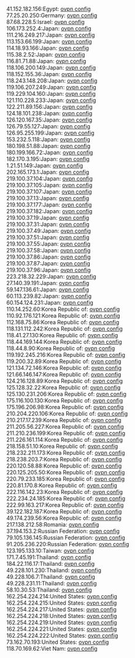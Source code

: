 41.152.182.156:Egypt: [ovpn config](vpn/41_152_182_156.ovpn)  
77.25.20.250:Germany: [ovpn config](vpn/77_25_20_250.ovpn)  
87.68.228.5:Israel: [ovpn config](vpn/87_68_228_5.ovpn)  
106.173.252.4:Japan: [ovpn config](vpn/106_173_252_4.ovpn)  
111.216.249.217:Japan: [ovpn config](vpn/111_216_249_217.ovpn)  
113.153.66.199:Japan: [ovpn config](vpn/113_153_66_199.ovpn)  
114.18.93.166:Japan: [ovpn config](vpn/114_18_93_166.ovpn)  
115.38.2.52:Japan: [ovpn config](vpn/115_38_2_52.ovpn)  
116.81.71.88:Japan: [ovpn config](vpn/116_81_71_88.ovpn)  
118.106.200.149:Japan: [ovpn config](vpn/118_106_200_149.ovpn)  
118.152.155.36:Japan: [ovpn config](vpn/118_152_155_36.ovpn)  
118.243.148.208:Japan: [ovpn config](vpn/118_243_148_208.ovpn)  
119.106.207.249:Japan: [ovpn config](vpn/119_106_207_249.ovpn)  
119.229.104.160:Japan: [ovpn config](vpn/119_229_104_160.ovpn)  
121.110.228.233:Japan: [ovpn config](vpn/121_110_228_233.ovpn)  
122.211.89.156:Japan: [ovpn config](vpn/122_211_89_156.ovpn)  
124.18.101.238:Japan: [ovpn config](vpn/124_18_101_238.ovpn)  
126.120.167.35:Japan: [ovpn config](vpn/126_120_167_35.ovpn)  
126.79.55.127:Japan: [ovpn config](vpn/126_79_55_127.ovpn)  
126.95.255.199:Japan: [ovpn config](vpn/126_95_255_199.ovpn)  
153.232.5.118:Japan: [ovpn config](vpn/153_232_5_118.ovpn)  
180.198.51.88:Japan: [ovpn config](vpn/180_198_51_88.ovpn)  
180.199.166.72:Japan: [ovpn config](vpn/180_199_166_72.ovpn)  
182.170.3.195:Japan: [ovpn config](vpn/182_170_3_195.ovpn)  
1.21.51.149:Japan: [ovpn config](vpn/1_21_51_149.ovpn)  
202.165.173.1:Japan: [ovpn config](vpn/202_165_173_1.ovpn)  
219.100.37.104:Japan: [ovpn config](vpn/219_100_37_104.ovpn)  
219.100.37.105:Japan: [ovpn config](vpn/219_100_37_105.ovpn)  
219.100.37.107:Japan: [ovpn config](vpn/219_100_37_107.ovpn)  
219.100.37.13:Japan: [ovpn config](vpn/219_100_37_13.ovpn)  
219.100.37.177:Japan: [ovpn config](vpn/219_100_37_177.ovpn)  
219.100.37.182:Japan: [ovpn config](vpn/219_100_37_182.ovpn)  
219.100.37.19:Japan: [ovpn config](vpn/219_100_37_19.ovpn)  
219.100.37.31:Japan: [ovpn config](vpn/219_100_37_31.ovpn)  
219.100.37.49:Japan: [ovpn config](vpn/219_100_37_49.ovpn)  
219.100.37.51:Japan: [ovpn config](vpn/219_100_37_51.ovpn)  
219.100.37.55:Japan: [ovpn config](vpn/219_100_37_55.ovpn)  
219.100.37.58:Japan: [ovpn config](vpn/219_100_37_58.ovpn)  
219.100.37.86:Japan: [ovpn config](vpn/219_100_37_86.ovpn)  
219.100.37.87:Japan: [ovpn config](vpn/219_100_37_87.ovpn)  
219.100.37.96:Japan: [ovpn config](vpn/219_100_37_96.ovpn)  
223.218.32.229:Japan: [ovpn config](vpn/223_218_32_229.ovpn)  
27.140.39.191:Japan: [ovpn config](vpn/27_140_39_191.ovpn)  
59.147.136.61:Japan: [ovpn config](vpn/59_147_136_61.ovpn)  
60.113.239.82:Japan: [ovpn config](vpn/60_113_239_82.ovpn)  
60.154.124.231:Japan: [ovpn config](vpn/60_154_124_231.ovpn)  
110.14.252.60:Korea Republic of: [ovpn config](vpn/110_14_252_60.ovpn)  
110.92.176.121:Korea Republic of: [ovpn config](vpn/110_92_176_121.ovpn)  
112.168.75.86:Korea Republic of: [ovpn config](vpn/112_168_75_86.ovpn)  
118.131.112.242:Korea Republic of: [ovpn config](vpn/118_131_112_242.ovpn)  
118.41.27.130:Korea Republic of: [ovpn config](vpn/118_41_27_130.ovpn)  
118.44.169.144:Korea Republic of: [ovpn config](vpn/118_44_169_144.ovpn)  
118.44.8.90:Korea Republic of: [ovpn config](vpn/118_44_8_90.ovpn)  
119.192.245.216:Korea Republic of: [ovpn config](vpn/119_192_245_216.ovpn)  
119.200.32.89:Korea Republic of: [ovpn config](vpn/119_200_32_89.ovpn)  
121.134.72.146:Korea Republic of: [ovpn config](vpn/121_134_72_146.ovpn)  
121.66.146.147:Korea Republic of: [ovpn config](vpn/121_66_146_147.ovpn)  
124.216.128.89:Korea Republic of: [ovpn config](vpn/124_216_128_89.ovpn)  
125.128.32.22:Korea Republic of: [ovpn config](vpn/125_128_32_22.ovpn)  
125.130.231.206:Korea Republic of: [ovpn config](vpn/125_130_231_206.ovpn)  
175.116.100.130:Korea Republic of: [ovpn config](vpn/175_116_100_130.ovpn)  
175.196.206.98:Korea Republic of: [ovpn config](vpn/175_196_206_98.ovpn)  
210.204.220.106:Korea Republic of: [ovpn config](vpn/210_204_220_106.ovpn)  
210.217.17.239:Korea Republic of: [ovpn config](vpn/210_217_17_239.ovpn)  
211.205.56.227:Korea Republic of: [ovpn config](vpn/211_205_56_227.ovpn)  
211.210.236.199:Korea Republic of: [ovpn config](vpn/211_210_236_199.ovpn)  
211.226.161.114:Korea Republic of: [ovpn config](vpn/211_226_161_114.ovpn)  
218.158.51.10:Korea Republic of: [ovpn config](vpn/218_158_51_10.ovpn)  
218.232.211.173:Korea Republic of: [ovpn config](vpn/218_232_211_173.ovpn)  
218.238.203.7:Korea Republic of: [ovpn config](vpn/218_238_203_7.ovpn)  
220.120.58.88:Korea Republic of: [ovpn config](vpn/220_120_58_88.ovpn)  
220.125.205.50:Korea Republic of: [ovpn config](vpn/220_125_205_50.ovpn)  
220.79.233.185:Korea Republic of: [ovpn config](vpn/220_79_233_185.ovpn)  
220.81.170.8:Korea Republic of: [ovpn config](vpn/220_81_170_8.ovpn)  
222.116.142.23:Korea Republic of: [ovpn config](vpn/222_116_142_23.ovpn)  
222.234.24.185:Korea Republic of: [ovpn config](vpn/222_234_24_185.ovpn)  
222.99.163.217:Korea Republic of: [ovpn config](vpn/222_99_163_217.ovpn)  
39.122.182.187:Korea Republic of: [ovpn config](vpn/39_122_182_187.ovpn)  
49.174.239.56:Korea Republic of: [ovpn config](vpn/49_174_239_56.ovpn)  
217.138.212.58:Romania: [ovpn config](vpn/217_138_212_58.ovpn)  
37.194.153.2:Russian Federation: [ovpn config](vpn/37_194_153_2.ovpn)  
79.105.136.145:Russian Federation: [ovpn config](vpn/79_105_136_145.ovpn)  
91.205.236.220:Russian Federation: [ovpn config](vpn/91_205_236_220.ovpn)  
123.195.133.10:Taiwan: [ovpn config](vpn/123_195_133_10.ovpn)  
171.7.45.191:Thailand: [ovpn config](vpn/171_7_45_191.ovpn)  
184.22.116.17:Thailand: [ovpn config](vpn/184_22_116_17.ovpn)  
49.228.101.230:Thailand: [ovpn config](vpn/49_228_101_230.ovpn)  
49.228.106.7:Thailand: [ovpn config](vpn/49_228_106_7.ovpn)  
49.228.231.11:Thailand: [ovpn config](vpn/49_228_231_11.ovpn)  
58.10.30.53:Thailand: [ovpn config](vpn/58_10_30_53.ovpn)  
162.254.224.214:United States: [ovpn config](vpn/162_254_224_214.ovpn)  
162.254.224.215:United States: [ovpn config](vpn/162_254_224_215.ovpn)  
162.254.224.217:United States: [ovpn config](vpn/162_254_224_217.ovpn)  
162.254.224.218:United States: [ovpn config](vpn/162_254_224_218.ovpn)  
162.254.224.219:United States: [ovpn config](vpn/162_254_224_219.ovpn)  
162.254.224.221:United States: [ovpn config](vpn/162_254_224_221.ovpn)  
162.254.224.222:United States: [ovpn config](vpn/162_254_224_222.ovpn)  
73.162.70.193:United States: [ovpn config](vpn/73_162_70_193.ovpn)  
118.70.169.62:Viet Nam: [ovpn config](vpn/118_70_169_62.ovpn)  
